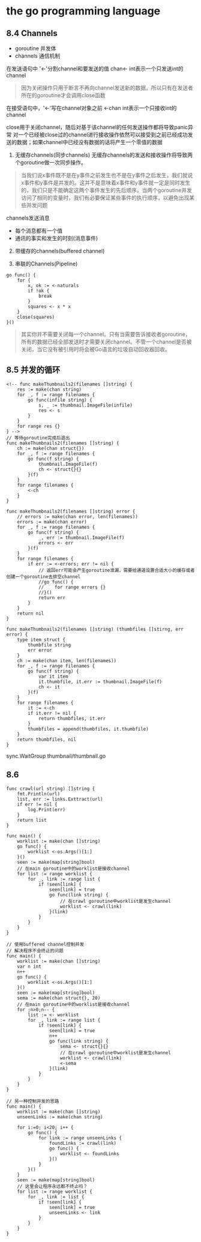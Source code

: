 # the go programming language

## 8.4 Channels
* goroutine 并发体
* channels 通信机制

在发送语句中 '<-'分割channel和要发送的值
chan<- int表示一个只发送int的channel
>因为关闭操作只用于断言不再向channel发送新的数据，所以只有在发送者所在的goroutine才会调用close函数

在接受语句中，'<-'写在channel对象之前
<-chan int表示一个只接收int的channel

close用于关闭channel，随后对基于该channel的任何发送操作都将导致panic异常
对一个已经被close过的channel进行接收操作依然可以接受到之前已经成功发送的数据；如果channel中已经没有数据的话将产生一个零值的数据

1. 无缓存channels(同步channels)
无缓存channels的发送和接收操作将导致两个goroutine做一次同步操作。
> 当我们说x事件既不是在y事件之前发生也不是在y事件之后发生，我们就说x事件和y事件是并发的。这并不是意味着x事件和y事件就一定是同时发生的，我们只是不能确定这两个事件发生的先后顺序。当两个goroutine并发访问了相同的变量时，我们有必要保证某些事件的执行顺序，以避免出现某些并发问题

channels发送消息
* 每个消息都有一个值
* 通讯的事实和发生的时刻(消息事件)

2. 带缓存的channels(buffered channel)


3. 串联的Channels(Pipeline)
```
go func() {
    for {
        x, ok := <-naturals
        if !ok {
            break
        }
        squares <- x * x
    }
    close(squares)
}()
```
>其实你并不需要关闭每一个channel。只有当需要告诉接收者goroutine，所有的数据已经全部发送时才需要关闭channel。不管一个channel是否被关闭，当它没有被引用时将会被Go语言的垃圾自动回收器回收。

## 8.5 并发的循环

```
<!-- func makeThumbnails2(filenames []string) {
    res := make(chan string)
    for _, f := range filenames {
        go func(infile string) {
            s, _ := thumbnail.ImageFile(infile)
            res <- s
        }
    }
    for range res {}
} -->
// 等待goroutine完成后退出
func makeThumbnails2(filenames []string) {
    ch := make(chan struct{})
    for _, f := range filenames {
        go func(f string) {
            thumbnail.ImageFile(f)
            ch <- struct{}{}
        }(f)
    }
    for range filenames {
        <-ch
    }
}

func makeThumbnails2(filenames []string) error {
    // errors := make(chan error, len(filenames))
    errors := make(chan error) 
    for _, f := range filenames {
        go func(f string) {
            _, err := thumbnail.ImageFile(f)
            errors <- err
        }(f)
    }
    for range filenames {
        if err := <-errors; err != nil {
            // 返回err可能会产生goroutine泄漏，需要给通道设置合适大小的缓存或者创建一个goroutine去排空channel
            //go func() {
            //    for range errors {}
            //}()
            return err
        }
    }
    return nil 
}

func makeThumbnails2(filenames []string) (thumbfiles []stirng, err error) {
    type item struct {
        thumbfile string
        err error
    }
    ch := make(chan item, len(filenames))
    for _, f := range filenames {
        go func(f string) {
            var it item
            it.thumbfile, it.err := thumbnail.ImageFile(f)
            ch <- it
        }(f)
    }
    for range filenames {
        it := <-ch
        if it.err != nil {
            return thumbfiles, it.err
        }
        thumbfiles = append(thumbfiles, it.thumbfile)
    }
    return thumbfiles, nil 
}

```
sync.WaitGroup
thumbnail/thumbnail.go

## 8.6 
```
func crawl(url string) []string {
    fmt.Println(url)
    list, err := links.Exttract(url)
    if err != nil {
        log.Print(err)
    }
    return list
}

func main() {
    worklist := make(chan []string)
    go func() {
        worklist <-os.Args()[1:]
    }()
    seen := make(map[string]bool)
    // 在main goroutine中的worklist是接收channel
    for list := range worklist {
        for _, link := range list {
            if !seen[link] {
                seen[link] = true
                go func(link string) {
                    // 在crawl goroutine中worklist是发生channel
                    worklist <- crawl(link)
                }(link)
            }
        }
    }
}

// 使用buffered channel控制并发
// 解决程序不会终止的问题
func main() {
    worklist := make(chan []string)
    var n int 
    n++
    go func() {
        worklist <-os.Args()[1:]
    }()
    seen := make(map[string]bool)
    sema := make(chan struct{}, 20)
    // 在main goroutine中的worklist是接收channel
    for ;n>0;n-- {
        list := <- worklist
        for _, link := range list {
            if !seen[link] {
                seen[link] = true
                n++ 
                go func(link string) {
                    sema <- struct{}{}
                    // 在crawl goroutine中worklist是发生channel
                    worklist <- crawl(link)
                    <-sema
                }(link)
            }
        }
    }
}

// 另一种控制并发的思路
func main() {
    worklist := make(chan []string)
    unseenLinks := make(chan string)

    for i:=0; i<20; i++ {
        go func() {
            for link := range unseenLinks {
                foundLinks := crawl(link)
                go func() {
                    worklist <- foundLinks
                }()
            }
        }()
    }
    seen := make(map[string]bool)
    // 这里会让程序永远都不终止吗？
    for list := range worklist {
        for _, link := list {
            if !seen[link] {
                seen[link] = true
                unseenLinks <- link
            }
        }
    }
}
```
